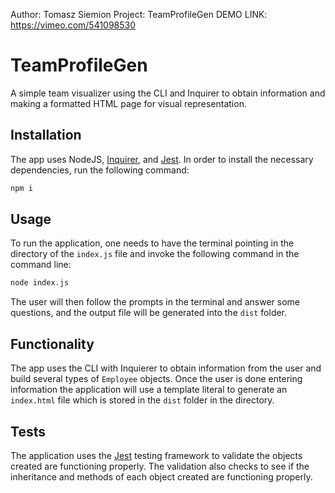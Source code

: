 Author: Tomasz Siemion
Project: TeamProfileGen
DEMO LINK: https://vimeo.com/541098530

# TeamProfileGen
A simple team visualizer using the CLI and Inquirer to obtain information and making a formatted HTML page for visual representation.

## Installation

The app uses NodeJS, [Inquirer](https://www.npmjs.com/package/inquirer), and [Jest](https://jestjs.io/).  In order to install the necessary dependencies, run the following command:

```bash
npm i
```

## Usage

To run the application, one needs to have the terminal pointing in the directory of the `index.js` file and invoke the following command in the command line:

```md
node index.js
```

The user will then follow the prompts in the terminal and answer some questions, and the output file will be generated into the `dist` folder.

## Functionality

The app uses the CLI with Inquierer to obtain information from the user and build several types of `Employee` objects.  Once the user is done entering information the application will use a template literal to generate an `index.html` file which is stored in the `dist` folder in the directory. 

## Tests

The application uses the [Jest](https://jestjs.io/) testing framework to validate the objects created are functioning properly.  The validation also checks to see if the inheritance and methods of each object created are functioning properly.
